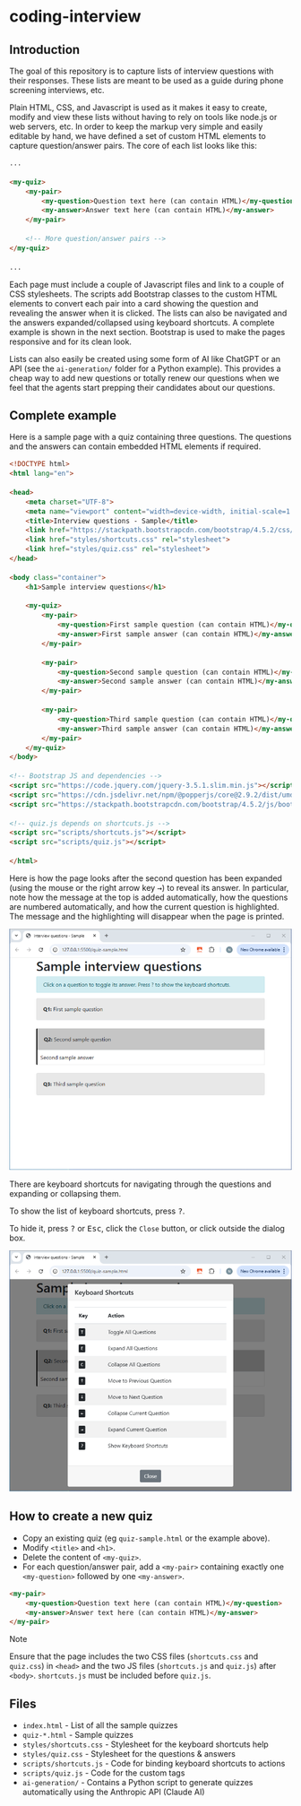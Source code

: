 # coding-interview

## Introduction

The goal of this repository is to capture lists of interview questions with their responses. These lists are meant to be used as a guide during phone screening interviews, etc.

Plain HTML, CSS, and Javascript is used as it makes it easy to create, modify and view these lists without having to rely on tools like node.js or web servers, etc. In order to keep the markup very simple and easily editable by hand, we have defined a set of custom HTML elements to capture question/answer pairs. The core of each list looks like this:

```html
...

<my-quiz>
    <my-pair>
        <my-question>Question text here (can contain HTML)</my-question>
        <my-answer>Answer text here (can contain HTML)</my-answer>
    </my-pair>

    <!-- More question/answer pairs -->
</my-quiz>

...
```

Each page must include a couple of Javascript files and link to a couple of CSS stylesheets. The scripts add Bootstrap classes to the custom HTML elements to convert each pair into a card showing the question and revealing the answer when it is clicked. The lists can also be navigated and the answers expanded/collapsed using keyboard shortcuts. A complete example is shown in the next section. Bootstrap is used to make the pages responsive and for its clean look.

Lists can also easily be created using some form of AI like ChatGPT or an API (see the `ai-generation/` folder for a Python example). This provides a cheap way to add new questions or totally renew our questions when we feel that the agents start prepping their candidates about our questions.

## Complete example

Here is a sample page with a quiz containing three questions. The questions and the answers can contain embedded HTML elements if required.

```html
<!DOCTYPE html>
<html lang="en">

<head>
    <meta charset="UTF-8">
    <meta name="viewport" content="width=device-width, initial-scale=1.0">
    <title>Interview questions - Sample</title>
    <link href="https://stackpath.bootstrapcdn.com/bootstrap/4.5.2/css/bootstrap.min.css" rel="stylesheet">
    <link href="styles/shortcuts.css" rel="stylesheet">
    <link href="styles/quiz.css" rel="stylesheet">
</head>

<body class="container">
    <h1>Sample interview questions</h1>

    <my-quiz>
        <my-pair>
            <my-question>First sample question (can contain HTML)</my-question>
            <my-answer>First sample answer (can contain HTML)</my-answer>
        </my-pair>

        <my-pair>
            <my-question>Second sample question (can contain HTML)</my-question>
            <my-answer>Second sample answer (can contain HTML)</my-answer>
        </my-pair>

        <my-pair>
            <my-question>Third sample question (can contain HTML)</my-question>
            <my-answer>Third sample answer (can contain HTML)</my-answer>
        </my-pair>
    </my-quiz>
</body>

<!-- Bootstrap JS and dependencies -->
<script src="https://code.jquery.com/jquery-3.5.1.slim.min.js"></script>
<script src="https://cdn.jsdelivr.net/npm/@popperjs/core@2.9.2/dist/umd/popper.min.js"></script>
<script src="https://stackpath.bootstrapcdn.com/bootstrap/4.5.2/js/bootstrap.min.js"></script>

<!-- quiz.js depends on shortcuts.js -->
<script src="scripts/shortcuts.js"></script>
<script src="scripts/quiz.js"></script>

</html>
```

Here is how the page looks after the second question has been expanded (using the mouse or the right arrow key <kbd>→</kbd>) to reveal its answer. In particular, note how the message at the top is added automatically, how the questions are numbered automatically, and how the current question is highlighted. The message and the highlighting will disappear when the page is printed.

![Sample quiz](screenshots/screenshot-sample.png)

There are keyboard shortcuts for navigating through the questions and expanding or collapsing them.

To show the list of keyboard shortcuts, press <kbd>?</kbd>.

To hide it, press <kbd>?</kbd> or <kbd>Esc</kbd>, click the `Close` button, or click outside the dialog box.

![Keyboard shortcuts help](screenshots/screenshot-help.png)

## How to create a new quiz

* Copy an existing quiz (eg `quiz-sample.html` or the example above).
* Modify `<title>` and `<h1>`.
* Delete the content of `<my-quiz>`.
* For each question/answer pair, add a `<my-pair>` containing exactly one `<my-question>` followed by one `<my-answer>`.

```html
<my-pair>
    <my-question>Question text here (can contain HTML)</my-question>
    <my-answer>Answer text here (can contain HTML)</my-answer>
</my-pair>
```

> [!NOTE]
> Ensure that the page includes the two CSS files (`shortcuts.css` and `quiz.css`) in `<head>` and the two JS files (`shortcuts.js` and `quiz.js`) after `<body>`. `shortcuts.js` must be included before `quiz.js`.

## Files

* `index.html` - List of all the sample quizzes
* `quiz-*.html` - Sample quizzes
* `styles/shortcuts.css` - Stylesheet for the keyboard shortcuts help
* `styles/quiz.css` - Stylesheet for the questions & answers
* `scripts/shortcuts.js` - Code for binding keyboard shortcuts to actions
* `scripts/quiz.js` - Code for the custom tags 
* `ai-generation/` - Contains a Python script to generate quizzes automatically using the Anthropic API (Claude AI)
